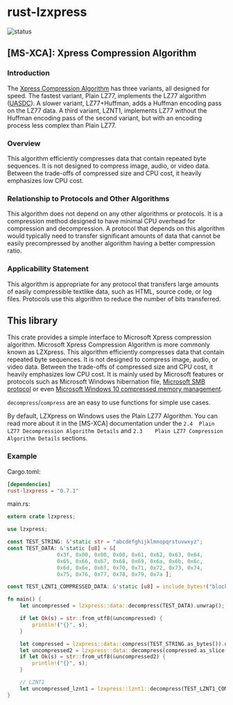 # rust-lzxpress
![status](https://github.com/comaeio/rust-lzxpress/actions/workflows/rust.yml/badge.svg)

## [MS-XCA]: Xpress Compression Algorithm
### Introduction
The [Xpress Compression Algorithm](https://docs.microsoft.com/en-us/openspecs/windows_protocols/ms-xca/a8b7cb0a-92a6-4187-a23b-5e14273b96f8) has three variants, all designed for speed.
The fastest variant, Plain LZ77, implements the LZ77 algorithm ([UASDC](https://go.microsoft.com/fwlink/?LinkId=90549)).
A slower variant, LZ77+Huffman, adds a Huffman encoding pass on the LZ77 data.
A third variant, LZNT1, implements LZ77 without the Huffman encoding pass of the second variant,
but with an encoding process less complex than Plain LZ77.
### Overview
This algorithm efficiently compresses data that contain repeated byte sequences. It is not designed to compress image, audio, or video data. Between the trade-offs of compressed size and CPU cost, it heavily emphasizes low CPU cost.
### Relationship to Protocols and Other Algorithms
This algorithm does not depend on any other algorithms or protocols. It is a compression method designed to have minimal CPU overhead for compression and decompression. A protocol that depends on this algorithm would typically need to transfer significant amounts of data that cannot be easily precompressed by another algorithm having a better compression ratio.
### Applicability Statement
This algorithm is appropriate for any protocol that transfers large amounts of easily compressible textlike data, such as HTML, source code, or log files. Protocols use this algorithm to reduce the number of bits transferred.

## This library
This crate provides a simple interface to Microsoft Xpress compression algorithm.  Microsoft Xpress Compression Algorithm is more commonly known
as LZXpress. This algorithm efficiently compresses data that contain repeated byte sequences. It is not designed to
compress image, audio, or video data. Between the trade-offs of compressed size and CPU cost, it
heavily emphasizes low CPU cost. It is mainly used by Microsoft features or protocols such as Microsoft Windows hibernation file, [Microsoft SMB protocol](https://ftp.samba.org/pub/unpacked/samba_master/lib/compression/lzxpress.c)
or even [Microsoft Windows 10 compressed memory management](https://www.fireeye.com/content/dam/fireeye-www/blog/pdfs/finding-evil-in-windows-10-compressed-memory-wp.pdf).

`decompress`/`compress` are an easy to use functions for simple use cases.

By default, LZXpress on Windows uses the Plain LZ77 Algorithm. You can read more about it in the [MS-XCA] documentation under the `2.4	Plain LZ77 Decompression Algorithm Details` and `2.3	Plain LZ77 Compression Algorithm Details` sections.

### Example ###
Cargo.toml:
```toml
[dependencies]
rust-lzxpress = "0.7.1"
```
main.rs:
```Rust
extern crate lzxpress;

use lzxpress;

const TEST_STRING: &'static str = "abcdefghijklmnopqrstuvwxyz";
const TEST_DATA: &'static [u8] = &[ 
                0x3f, 0x00, 0x00, 0x00, 0x61, 0x62, 0x63, 0x64,
                0x65, 0x66, 0x67, 0x68, 0x69, 0x6a, 0x6b, 0x6c,
                0x6d, 0x6e, 0x6f, 0x70, 0x71, 0x72, 0x73, 0x74,
                0x75, 0x76, 0x77, 0x78, 0x79, 0x7a ];

const TEST_LZNT1_COMPRESSED_DATA: &'static [u8] = include_bytes!("block1.compressed.bin");

fn main() {
    let uncompressed = lzxpress::data::decompress(TEST_DATA).unwrap();

    if let Ok(s) = str::from_utf8(&uncompressed) {
        println!("{}", s);
    }

    let compressed = lzxpress::data::compress(TEST_STRING.as_bytes()).unwrap();
    let uncompressed2 = lzxpress::data::decompress(compressed.as_slice()).unwrap();
    if let Ok(s) = str::from_utf8(&uncompressed2) {
        println!("{}", s);
    }

    // LZNT1
    let uncompressed_lznt1 = lzxpress::lznt1::decompress(TEST_LZNT1_COMPRESSED_DATA).unwrap();
}
```
